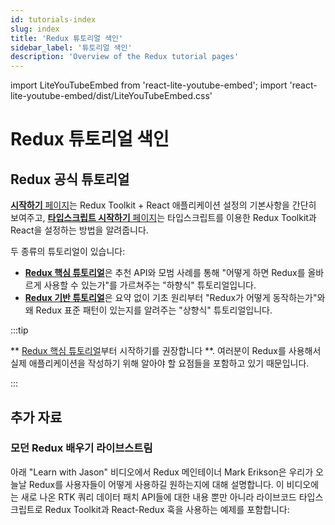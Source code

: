 ```yaml
---
id: tutorials-index
slug: index
title: 'Redux 튜토리얼 색인'
sidebar_label: '튜토리얼 색인'
description: 'Overview of the Redux tutorial pages'
---
```


import LiteYouTubeEmbed from 'react-lite-youtube-embed';
import 'react-lite-youtube-embed/dist/LiteYouTubeEmbed.css'

# Redux 튜토리얼 색인

## Redux 공식 튜토리얼

[**시작하기** 페이지](./quick-start.md)는 Redux Toolkit + React 애플리케이션 설정의 기본사항을 간단히 보여주고, [**타입스크립트 시작하기** 페이지](./typescript.md)는 타입스크립트를 이용한 Redux Toolkit과 React을 설정하는 방법을 알려줍니다.

두 종류의 튜토리얼이 있습니다:

- [**Redux 핵심 튜토리얼**](./essentials/part-1-overview-concepts)은 추천 API와 모범 사례를 통해 "어떻게 하면 Redux를 올바르게 사용할 수 있는가"를 가르쳐주는 "하향식" 튜토리얼입니다.
- [**Redux 기반 튜토리얼**](./fundamentals/part-1-overview.md)은 요약 없이 기초 원리부터 "Redux가 어떻게 동작하는가"와 왜 Redux 표준 패턴이 있는지를 알려주는 "상향식" 튜토리얼입니다.

:::tip

** [Redux 핵심 튜토리얼](./essentials/part-1-overview-concepts)부터 시작하기를 권장합니다 **. 여러분이 Redux를 사용해서 실제 애플리케이션을 작성하기 위해 알아야 할 요점들을 포함하고 있기 때문입니다.

:::

## 추가 자료

### 모던 Redux 배우기 라이브스트림 

아래 "Learn with Jason" 비디오에서 Redux 메인테이너 Mark Erikson은 우리가 오늘날 Redux를 사용자들이 어떻게 사용하길 원하는지에 대해 설명합니다. 이 비디오에는 새로 나온 RTK 쿼리 데이터 패치 API들에 대한 내용 뿐만 아니라 라이브코드 타입스크립트로 Redux Toolkit과 React-Redux 훅을 사용하는 예제를 포함합니다:

<LiteYouTubeEmbed
    id="9zySeP5vH9c"
    title="Learn Modern Redux - Redux Toolkit, React-Redux Hooks, and RTK Query"
/>
